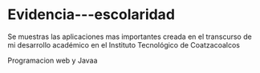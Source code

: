 # Evidencia---escolaridad
Se muestras las aplicaciones mas importantes creada en el transcurso de mi desarrollo académico en  el Instituto Tecnológico de Coatzacoalcos

Programacion web y Javaa

